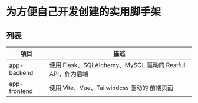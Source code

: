 # 为方便自己开发创建的实用脚手架

## 列表

| 项目           | 描述                                             |
|--------------|------------------------------------------------|
| app-backend  | 使用 Flask、SQLAlchemy、MySQL 驱动的 Restful API，作为后端 |
| app-frontend | 使用 Vite、Vue、Tailwindcss 驱动的 前端页面               |

